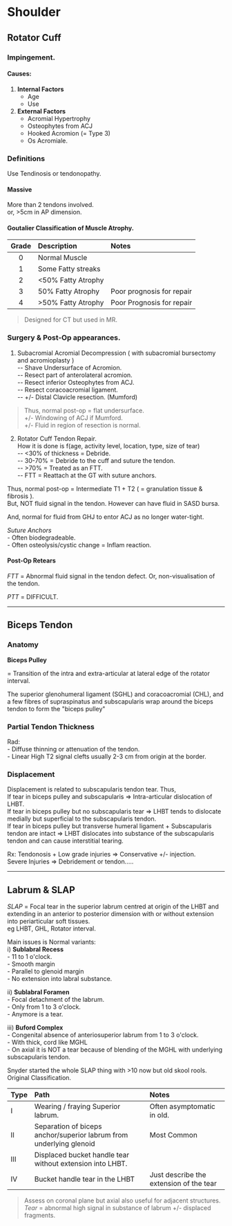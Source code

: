 # Shoulder 

## Rotator Cuff 

### Impingement. 

#### Causes: 
1. **Internal Factors**  
    - Age
    - Use
1. **External Factors** 
    - Acromial Hypertrophy 
    - Osteophytes from ACJ
    - Hooked Acromion (= Type 3)
    - Os Acromiale. 

### Definitions

Use Tendinosis or tendonopathy.

#### Massive  
More than 2 tendons involved.    
or, >5cm in AP dimension. 


#### Goutalier Classification of Muscle Atrophy.  

| Grade | Description | Notes |
|:--:|:---|:---|
| 0 | Normal Muscle | | 
| 1 | Some Fatty streaks | |
| 2 | <50% Fatty Atrophy | | 
| 3 | 50% Fatty Atrophy | Poor prognosis for repair |
| 4 | >50% Fatty Atrophy | Poor Prognosis for repair |

> Designed for CT but used in MR.   

### Surgery & Post-Op appearances.
1. Subacromial Acromial Decompression ( with subacromial bursectomy and acromioplasty )   
 -- Shave Undersurface of Acromion.  
 -- Resect part of anterolateral acromion.   
 -- Resect inferior Osteophytes from ACJ.    
 -- Resect coracoacromial ligament.   
 -- +/- Distal Clavicle resection. (Mumford)    

> Thus, normal post-op = flat undersurface.  
> +/- Windowing of ACJ if Mumford.  
> +/- Fluid in region of resection is normal.  

2. Rotator Cuff Tendon Repair.    
How it is done is f(age, activity level, location, type, size of tear)  
 -- <30% of thickness = Debride.  
 -- 30-70% = Debride to the cuff and suture the tendon.   
 -- >70% = Treated as an FTT.   
 -- FTT = Reattach at the GT with suture anchors.   

Thus, normal post-op = Intermediate T1 + T2 ( = granulation tissue & fibrosis ).  
But, NOT fluid signal in the tendon. However can have fluid in SASD bursa.    

And, normal for fluid from GHJ to entor ACJ as no longer water-tight.    

*Suture Anchors*  
    - Often biodegradeable.  
    - Often osteolysis/cystic change = Inflam reaction.  

#### Post-Op Retears 

*FTT* = Abnormal fluid signal in the tendon defect. Or, non-visualisation of the tendon.  

*PTT* = DIFFICULT.  

---

## Biceps Tendon

### Anatomy

**Biceps Pulley**    

= Transition of the intra and extra-articular at lateral edge of the rotator interval.   

The superior glenohumeral ligament (SGHL) and coracoacromial (CHL), and a few fibres of supraspinatus and subscapularis wrap around the biceps tendon to form the "biceps pulley"  

### Partial Tendon Thickness    
Rad:  
    - Diffuse thinning or attenuation of the tendon.    
    - Linear High T2 signal clefts usually 2-3 cm from origin at the border.    

### Displacement 

Displacement is related to subscapularis tendon tear. Thus,   
If tear in biceps pulley and subscapularis => Intra-articular dislocation of LHBT.    
If tear in biceps pulley but no subscapularis tear => LHBT tends to dislocate medially but superficial to the subscapularis tendon.   
If tear in biceps pulley but transverse humeral ligament + Subscapularis tendon are intact => LHBT dislocates into substance of the subscapularis tendon and can cause interstitial tearing.   

Rx: Tendonosis + Low grade injuries => Conservative +/- injection.   
Severe Injuries => Debridement or tendon.....  

--- 

## Labrum & SLAP 

*SLAP* = Focal tear in the superior labrum centred at origin of the LHBT and extending in an anterior to posterior dimension with or without extension into periarticular soft tissues.    
eg LHBT, GHL, Rotator interval.  

Main issues is Normal variants:   
i) **Sublabral Recess**    
    - 11 to 1 o'clock.   
    - Smooth margin   
    - Parallel to glenoid margin   
    - No extension into labral substance.  

ii) **Sublabral Foramen**   
    - Focal detachment of the labrum.  
    - Only from 1 to 3 o'clock.   
    - Anymore is a tear.   

iii) **Buford Complex**   
    - Congenital absence of anteriosuperior labrum from 1 to 3 o'clock.  
    - With thick, cord like MGHL   
    - On axial it is NOT a tear because of blending of the MGHL with underlying subscapularis tendon.  

Snyder started the whole SLAP thing with >10 now but old skool rools.  
Original Classification.     

| Type | Path | Notes |
|---|:---|:--|
| I | Wearing / fraying Superior labrum. | Often asymptomatic in old. |
| II | Separation of biceps anchor/superior labrum from underlying glenoid | Most Common |
| III | Displaced bucket handle tear without extension into LHBT. | | 
| IV | Bucket handle tear in the LHBT | Just describe the extension of the tear | 

> Assess on coronal plane but axial also useful for adjacent structures.  
> *Tear* = abnormal high signal in substance of labrum +/- displaced fragments. 

